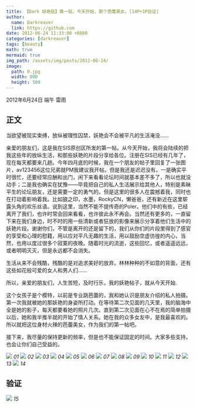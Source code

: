 ```yaml
---
title: 【Dark 妖艳贴】第一贴，今天开始，那个芭蕾美女。[14P+1P验证]
author:
  name: Darkreaver
  link: https://github.com
date: 2012-06-24 11:33:00 +0800
categories: [darkreaver]
tags: [beauty]
math: true
mermaid: true
img_path: /assets/img/posts/2012-06-24/
image:
  path: 0.jpg
  width: 800
  height: 500
---
```


2012年6月24日 端午 雷雨

## 正文

当欲望被现实束缚，放纵被理性囚禁，妖艳会不会被平凡的生活淹没……

亲爱的朋友们，这是我在SIS原创区所发的第一帖。从今天开始，我将会陆续的把我这些年的放纵生活，和那些妖艳的片段分享给各位。注册在SIS已经有几年了，现在每天都要来几趟。今年四月底的时候，我在一个朋友的帖子里回复了一张图片，av123456这位兄弟就PM我建议我开帖，但是我还是迟迟没有。一是确实平时很忙，还要经常应酬和出门，闲下来看看论坛时间就基本差不多了，所以也就没动手；二是我也确实在犹豫——毕竟把自己的私人生活展示给其他人，特别是素昧平生的论坛朋友，还是需要一定的勇气的。但是这里的很多人在震撼着我，同时也在打动着影响着我。比如狼之印，水墨，RockyCN，懒爸爸，还有新近在这里崭露头角的欢乐丝语。说到这里，当然不能不提传奇的Poler。他们中的有些，已经离开了我们，也许时常会回来看看，也许彼此永不再会。当然还有更多的，一直留下来在我们身边，时不时的用一些清新或者狂放的影像来展示分享着他们生活中的妖艳片段。谢谢你们，不管是离开的还是留下的，我们从你们的片段里得到了感官的享受和心理的慰籍，用以应对平凡无趣的生活，用以鼓励空虚彷徨的内心，当然，也用以度过很多个寂寞的夜晚。随着时光的流逝，这些回忆，或者遥遥远远，或者明明灭灭，但是永远都不会消失。

生活从来不会残酷，残酷的是对追求美好的放弃。林林种种的不如意的背面，还有这些如花般可爱的女人和男人们……

所以，亲爱的朋友们，人生苦短，及时行乐，我的妖艳帖子，就从今天开始.

这个女孩子是个模特，以前是专业跳芭蕾的，我和她认识是朋友介绍的私人拍摄。第一次我就被她的那妖艳的身姿所打动。在等待第二次见面的几天里，我的脑海中全是她的影子，每天都要看她的照片几次。直到第二次见面在心不在焉的简单拍摄以后，她和我半推半就的开始了情人关系。她在我的众多女友中，是我最喜欢的。所以就把这位身材火辣的芭蕾美女，作为我们的第一帖吧。

接下来，我尽量的保持更新的频率，但是也不能保证固定的时间。大家多些支持，也会让你们自己受益的。

![](1.jpg)
_01_
![](2.jpg)
_02_
![](3.jpg)
_03_
![](4.jpg)
_04_
![](5.jpg)
_05_
![](6.jpg)
_06_
![](7.jpg)
_07_
![](8.jpg)
_08_
![](9.jpg)
_09_
![](10.jpg)
_10_
![](11.jpg)
_11_
![](12.jpg)
_12_
![](13.jpg)
_13_
![](14.jpg)
_14_

## 验证

![](15.jpg)
_15_

